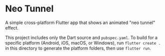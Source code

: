 # Neo Tunnel

A simple cross-platform Flutter app that shows an animated "neo tunnel" effect.

This project includes only the Dart source and `pubspec.yaml`. To build for a
specific platform (Android, iOS, macOS, or Windows), run `flutter create .` in
this directory to generate the platform folders, then use `flutter run`.
